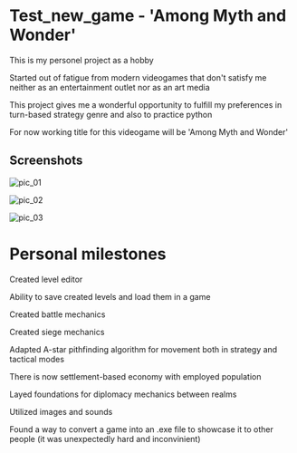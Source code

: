 # Test_new_game - 'Among Myth and Wonder'
This is my personel project as a hobby

Started out of fatigue from modern videogames that don't satisfy me neither as an entertainment outlet nor as an art media

This project gives me a wonderful opportunity to fulfill my preferences in turn-based strategy genre and also to practice python

For now working title for this videogame will be 'Among Myth and Wonder'

## Screenshots

![pic_01](https://github.com/user-attachments/assets/057c607c-d20c-45fd-87b8-b39fe32801d3)

![pic_02](https://github.com/user-attachments/assets/ccf500e6-c7d2-478d-8e01-520e7a30b836)

![pic_03](https://github.com/user-attachments/assets/f682c789-aa1f-4264-afe5-4e4eb58a7ad0)


# Personal milestones
Created level editor

Ability to save created levels and load them in a game

Created battle mechanics

Created siege mechanics

Adapted A-star pithfinding algorithm for movement both in strategy and tactical modes

There is now settlement-based economy with employed population

Layed foundations for diplomacy mechanics between realms

Utilized images and sounds

Found a way to convert a game into an .exe file to showcase it to other people (it was unexpectedly hard and inconvinient)
